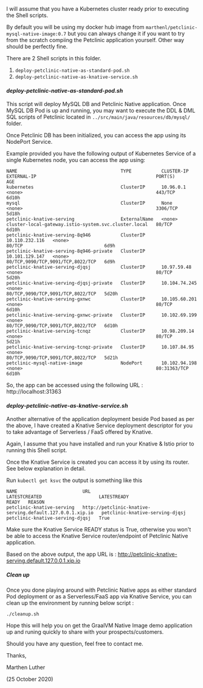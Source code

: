 I will assume that you have a Kubernetes cluster ready prior to executing the Shell scripts.

By default you will be using my docker hub image from `marthenl/petclinic-mysql-native-image:0.7` but you can always change it if you want to try from the scratch compiing the Petclinic application yourself. Other way should be perfectly fine.

There are 2 Shell scripts in this folder.

1. `deploy-petclinic-native-as-standard-pod.sh`
2. `deploy-petclinic-native-as-knative-service.sh`

#### ___deploy-petclinic-native-as-standard-pod.sh___

This script will deploy MySQL DB and Petclinic Native application. 
Once MySQL DB Pod is up and running, you may want to execute the DDL & DML SQL scripts of Petclinic located in `../src/main/java/resources/db/mysql/` folder.

Once Petclinic DB has been initialized, you can access the app using its NodePort Service.

Example provided you have the following output of Kubernetes Service of a single Kubernetes node, you can access the app using:

```
NAME                                      TYPE           CLUSTER-IP       EXTERNAL-IP                                            PORT(S)                             AGE
kubernetes                                ClusterIP      10.96.0.1        <none>                                                 443/TCP                             6d10h
mysql                                     ClusterIP      None             <none>                                                 3306/TCP                            5d18h
petclinic-knative-serving                 ExternalName   <none>           cluster-local-gateway.istio-system.svc.cluster.local   80/TCP                              6d10h
petclinic-knative-serving-8q946           ClusterIP      10.110.232.116   <none>                                                 80/TCP                              6d9h
petclinic-knative-serving-8q946-private   ClusterIP      10.101.129.147   <none>                                                 80/TCP,9090/TCP,9091/TCP,8022/TCP   6d9h
petclinic-knative-serving-djqsj           ClusterIP      10.97.59.48      <none>                                                 80/TCP                              5d20h
petclinic-knative-serving-djqsj-private   ClusterIP      10.104.74.245    <none>                                                 80/TCP,9090/TCP,9091/TCP,8022/TCP   5d20h
petclinic-knative-serving-gxnwc           ClusterIP      10.105.60.201    <none>                                                 80/TCP                              6d10h
petclinic-knative-serving-gxnwc-private   ClusterIP      10.102.69.199    <none>                                                 80/TCP,9090/TCP,9091/TCP,8022/TCP   6d10h
petclinic-knative-serving-tcnqz           ClusterIP      10.98.209.14     <none>                                                 80/TCP                              5d21h
petclinic-knative-serving-tcnqz-private   ClusterIP      10.107.84.95     <none>                                                 80/TCP,9090/TCP,9091/TCP,8022/TCP   5d21h
petclinic-mysql-native-image              NodePort       10.102.94.198    <none>                                                 80:31363/TCP                        6d10h
```

So, the app can be accessed using the following URL :
http://localhost:31363


#### ___deploy-petclinic-native-as-knative-service.sh___

Another alternative of the application deployment beside Pod based as per the above, 
I have created a Knative Service deployment descriptor for you to take advantage of Serverless / FaaS offered by Knative.

Again, I assume that you have installed and run your Knative & Istio prior to running this Shell script.

Once the Knative Service is created you can access it by using its router. See below explanation in detail.

Run `kubectl get ksvc` the output is something like this

```
NAME                        URL                                                         LATESTCREATED                     LATESTREADY                       READY   REASON
petclinic-knative-serving   http://petclinic-knative-serving.default.127.0.0.1.xip.io   petclinic-knative-serving-djqsj   petclinic-knative-serving-djqsj   True
```

Make sure the Knative Service READY status is True, otherwise you won't be able to access the Knative Service router/endpoint of Petclinic Native application.

Based on the above output, the app URL is :
http://petclinic-knative-serving.default.127.0.0.1.xip.io 


##### Clean up

Once you done playing around with Petclinic Native apps as either standard Pod deployment or as a Serverless/FaaS app via Knative Service, you can clean up the environment by running below script :

`./cleanup.sh`

Hope this will help you on get the GraalVM Native Image demo application up and runing quickly to share with your prospects/customers.

Should you have any question, feel free to contact me.  


Thanks,

Marthen Luther

(25 October 2020)
